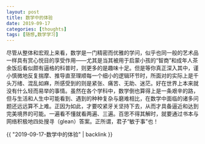 ```yaml
---
layout: post
title: 数学中的体验
date: 2019-09-17
categories: [thoughts]
tags: [随想,数学学习]
---
```


尽管从整体和宏观上来看，数学是一门精密而优雅的学问，似乎也同一般的艺术品一样具有赏心悦目的享受作用——尤其是当其被用于启蒙小孩的“智商”和成年人茶余饭后看似颇有逼格的科普时，则更多的是趣味十足。但是等你真正深入其中，谨小慎微地反复揣摩、推导直至理顺每一个细小的逻辑环节时，所面对的实际上是千头万绪、混乱如麻，所感受到的则是紧张、痛苦、无助、迷茫。好在世界上本来就没有什么轻而易举的事情。虽然在各个学科中，数学倒也算得上是一条艰辛的路，但与生活和人生中可能看到、遇到的种种复杂与磨难相比，在数学中面临的诸多问题还远远算不上难。正因为如此，才要咬紧牙关坚持下去，从而才具备逼近和达到完美境界的可能。一遍看不懂就看两遍、三遍。百思不得其解时，就要通过书本与网络积极地四处搜寻（glean）答案。正所谓，君子“敏于事”也！

{{ "2019-09-17-数学中的体验" | backlink }}
